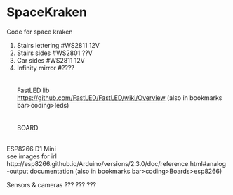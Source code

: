 # SpaceKraken
Code for space kraken

1. Stairs lettering #WS2811 12V <br>
2. Stairs sides #WS2801 ??V <br>
3. Car sides #WS2811 12V <br>
4. Infinity mirror #???? <br>
<br> <br>
FastLED lib<br>
https://github.com/FastLED/FastLED/wiki/Overview (also in bookmarks bar>coding>leds)
<br><br><br>
BOARD <br>
<br>
ESP8266 D1 Mini<br>
see images for irl <br>
http://esp8266.github.io/Arduino/versions/2.3.0/doc/reference.html#analog-output documentation (also in bookmarks bar>coding>Boards>esp8266)

Sensors & cameras ??? ??? ???
